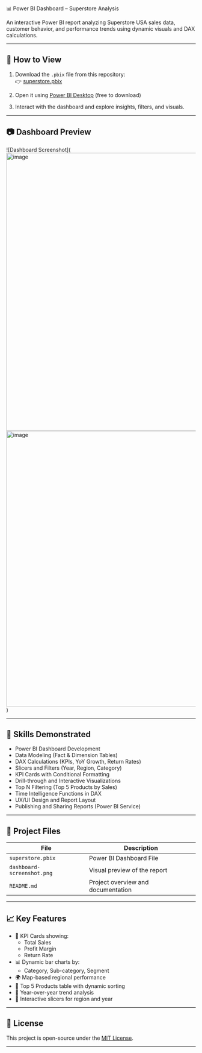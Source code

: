 📊 Power BI Dashboard – Superstore Analysis

An interactive Power BI report analyzing Superstore USA sales data, customer behavior, and performance trends using dynamic visuals and DAX calculations.

---

## 🚀 How to View

1. Download the `.pbix` file from this repository:  
   👉 [superstore.pbix](./superstore.pbix)

2. Open it using [Power BI Desktop](https://powerbi.microsoft.com/en-us/desktop/) (free to download)

3. Interact with the dashboard and explore insights, filters, and visuals.

---

## 📷 Dashboard Preview

![Dashboard Screenshot](
<img width="1311" height="738" alt="image" src="https://github.com/user-attachments/assets/1c58fb75-33f1-438b-b037-79791a7b96c7" />
<img width="1307" height="732" alt="image" src="https://github.com/user-attachments/assets/0d71de1b-b659-4a0b-8c09-066ca9ce1ac5" />)

---

## 🧠 Skills Demonstrated

- Power BI Dashboard Development
- Data Modeling (Fact & Dimension Tables)
- DAX Calculations (KPIs, YoY Growth, Return Rates)
- Slicers and Filters (Year, Region, Category)
- KPI Cards with Conditional Formatting
- Drill-through and Interactive Visualizations
- Top N Filtering (Top 5 Products by Sales)
- Time Intelligence Functions in DAX
- UX/UI Design and Report Layout
- Publishing and Sharing Reports (Power BI Service)

---

## 📁 Project Files

| File | Description |
|------|-------------|
| `superstore.pbix` | Power BI Dashboard File |
| `dashboard-screenshot.png` | Visual preview of the report |
| `README.md` | Project overview and documentation |

---

## 📈 Key Features

- 📌 KPI Cards showing:
  - Total Sales
  - Profit Margin
  - Return Rate
- 📊 Dynamic bar charts by:
  - Category, Sub-category, Segment
- 🌍 Map-based regional performance
- 🛒 Top 5 Products table with dynamic sorting
- 📆 Year-over-year trend analysis
- 📂 Interactive slicers for region and year
  
---

## 📄 License

This project is open-source under the [MIT License](LICENSE).


---


